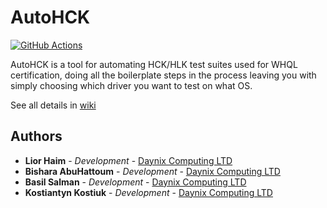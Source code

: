 # AutoHCK

[![GitHub Actions](https://github.com/HCK-CI/AutoHCK/actions/workflows/check.yml/badge.svg)](https://github.com/HCK-CI/AutoHCK/actions)

AutoHCK is a tool for automating HCK/HLK test suites used for WHQL certification, doing all the boilerplate steps in the process leaving you with simply choosing which driver you want to test on what OS.

See all details in [wiki](https://github.com/HCK-CI/AutoHCK/docs/Home)

## Authors

* **Lior Haim** - *Development* - [Daynix Computing LTD](https://github.com/Daynix)
* **Bishara AbuHattoum** - *Development* - [Daynix Computing LTD](https://github.com/Daynix)
* **Basil Salman** - *Development* - [Daynix Computing LTD](https://github.com/Daynix)
* **Kostiantyn Kostiuk** - *Development* - [Daynix Computing LTD](https://github.com/Daynix)
